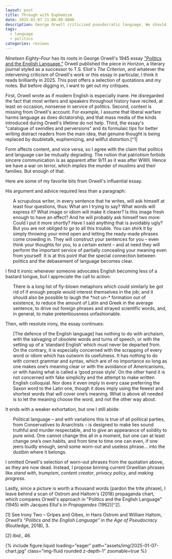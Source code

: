 ```yaml
---
layout: post
title: Through with Euphemism
date: 2025-01-07 21:00:00-0800
description: George Orwell criticized pseudocratic language. We should too.
tags:
  - language
  - politics
categories: reviews
---
```

*Nineteen Eighty-Four* has its roots in George Orwell's 1945 essay ["Politics and the English Language."](https://www.orwellfoundation.com/the-orwell-foundation/orwell/essays-and-other-works/politics-and-the-english-language/) Orwell published the piece in *Horizon*, a literary journal styled as a successor to T.S. Eliot's *The Criterion*, and whatever the intervening criticism of Orwell's work or this essay in particular, I think it reads brilliantly in 2025. This post offers a selection of quotations and my notes. But before digging in, I want to get out my critiques.

First, Orwell wrote as if modern English is especially inane. He disregarded the fact that most writers and speakers throughout history have recited, at least on occasion, nonsense in service of politics. Second, context is missing from Orwell's account. For example, I assume that liberal warfare harms language as does dictatorship, and that mass media of the kinds introduced during Orwell's lifetime do not help. Third, the essay's "catalogue of swindles and perversions" and its formulaic tips for better writing distract readers from the main idea, that genuine thought is being replaced by doubletalk, euphemizing, and willful distortion.[^1]

Form affects content, and vice versa, so I agree with the claim that politics and language can be mutually degrading. The notion that patriotism forbids sincere communication is as apparent after 9/11 as it was after WWII. Hence we have a war on terror, which *implies* the murder of muslims and their families. But enough of that.

Here are some of my favorite bits from Orwell's influential essay.

His argument and advice required less than a paragraph:
<ul>
A scrupulous writer, in every sentence that he writes, will ask himself at least four questions, thus: What am I trying to say? What words will express it? What image or idiom will make it clearer? Is this image fresh enough to have an effect? And he will probably ask himself two more: Could I put it more shortly? Have I said anything that is avoidably ugly? But you are not obliged to go to all this trouble. You can shirk it by simply throwing your mind open and letting the ready-made phrases come crowding in. They will construct your sentences for you – even think your thoughts for you, to a certain extent – and at need they will perform the important service of partially concealing your meaning even from yourself. It is at this point that the special connection between politics and the debasement of language becomes clear.
</ul>
I find it ironic whenever someone advocates English becoming less of a bastard tongue, but I appreciate the call to action:
<ul>
There is a long list of fly-blown metaphors which could similarly be got rid of if enough people would interest themselves in the job; and it should also be possible to laugh the *not un-* formation out of existence, to reduce the amount of Latin and Greek in the average sentence, to drive out foreign phrases and strayed scientific words, and, in general, to make pretentiousness unfashionable.
</ul>
Then, with resolute irony, the essay continues:
<ul>
[The defence of the English language] has nothing to do with archaism, with the salvaging of obsolete words and turns of speech, or with the setting up of a ‘standard English’ which must never be departed from. On the contrary, it is especially concerned with the scrapping of every word or idiom which has outworn its usefulness. It has nothing to do with correct grammar and syntax, which are of no importance so long as one makes one’s meaning clear or with the avoidance of Americanisms, or with having what is called a ‘good prose style’. On the other hand it is not concerned with fake simplicity and the attempt to make written English colloquial. Nor does it even imply in every case preferring the Saxon word to the Latin one, though it does imply using the fewest and shortest words that will cover one’s meaning. What is above all needed is to let the meaning choose the word, and not the other way about.
</ul>
It ends with a weaker exhortation, but one I still abide:
<ul>
Political language – and with variations this is true of all political parties, from Conservatives to Anarchists – is designed to make lies sound truthful and murder respectable, and to give an appearance of solidity to pure wind. One cannot change this all in a moment, but one can at least change one’s own habits, and from time to time one can even, if one jeers loudly enough, send some worn-out and useless phrase... into the dustbin where it belongs.
</ul>

I omitted Orwell's selection of worn-out phrases from the quotation above, as they are now dead. Instead, I propose binning current Orwellian phrases like *stand with*, *trumpism*, *content creator*, *privacy policy*, and *making progress*.

Lastly, since a picture is worth a thousand words (pardon the trite phrase), I leave behind a scan of Ostrom and Haltom's (2018) propaganda chart, which compares Orwell's approach in "Politics and the English Language" (1945) with Jacques Ellul's in *Propagandes* (1962)[^2].

[1] See Irony Two – Gripes and Gibes, in Hans Ostrom and William Haltom, _Orwell’s “Politics and the English Language” in the Age of Pseudocracy_ (Routledge, 2018), 3.

[2] *Ibid.,* 46.

<div class="row mt-3">
    <div class="col-sm mt-3 mt-md-0">
        {% include figure.liquid loading="eager" path="assets/img/2025-01-07-chart.jpg" class="img-fluid rounded z-depth-1" zoomable=true %}
    </div>
</div>
